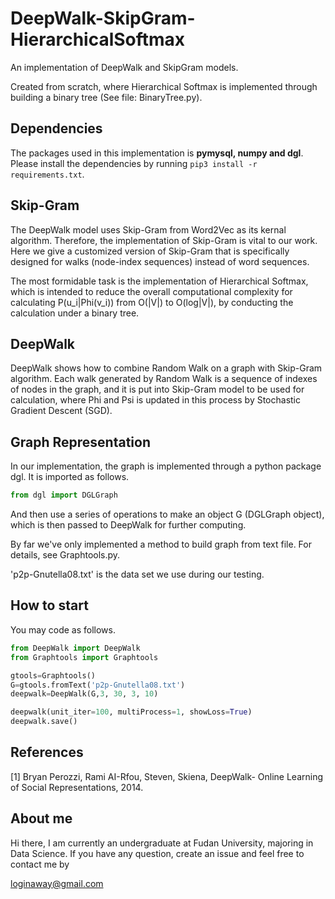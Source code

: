 # DeepWalk-SkipGram-HierarchicalSoftmax

An implementation of DeepWalk and SkipGram models. 

Created from scratch, where Hierarchical Softmax is implemented through building a binary tree (See file: BinaryTree.py). 



## Dependencies
The packages used in this implementation is **pymysql, numpy and dgl**.
Please install the dependencies by running `pip3 install -r requirements.txt`.

## Skip-Gram

The DeepWalk model uses Skip-Gram from Word2Vec as its kernal algorithm. Therefore, the implementation of Skip-Gram is vital to our work. Here we give a customized version of Skip-Gram that is specifically designed for walks (node-index sequences) instead of word sequences. 

The most formidable task is the implementation of Hierarchical Softmax, which is intended to reduce the overall computational complexity for calculating P(u_i|Phi(v_i)) from O(|V|) to O(log|V|), by conducting the calculation under a binary tree.

## DeepWalk

DeepWalk shows how to combine Random Walk on a graph with Skip-Gram algorithm. Each walk generated by Random Walk is a sequence of indexes of nodes in the graph, and it is put into Skip-Gram model to be used for calculation, where Phi and Psi is updated in this process by Stochastic Gradient Descent (SGD).

## Graph Representation

In our implementation, the graph is implemented through a python package dgl. It is imported as follows.

```python
from dgl import DGLGraph
```

And then use a series of operations to make an object G (DGLGraph object), which is then passed to DeepWalk for further computing.

By far we've only implemented a method to build graph from text file. For details, see Graphtools.py. 

'p2p-Gnutella08.txt' is the data set we use during our testing.

## How to start

You may code as follows.

```python
from DeepWalk import DeepWalk
from Graphtools import Graphtools

gtools=Graphtools()
G=gtools.fromText('p2p-Gnutella08.txt')
deepwalk=DeepWalk(G,3, 30, 3, 10)

deepwalk(unit_iter=100, multiProcess=1, showLoss=True)
deepwalk.save()
```

## References
\[1\] Bryan Perozzi, Rami AI-Rfou, Steven, Skiena, DeepWalk- Online Learning of Social Representations, 2014.

## About me

Hi there, I am currently an undergraduate at Fudan University, majoring in Data Science. If you have any question, create an issue and feel free to contact me by 

loginaway@gmail.com
